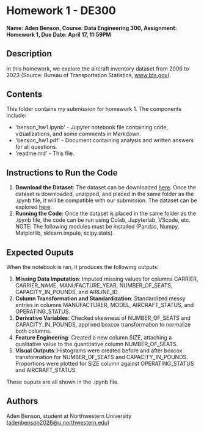 # Homework 1 - DE300
#### Name: Aden Benson, Course: Data Engineering 300, Assignment: Homework 1, Due Date: April 17, 11:59PM

## Description
In this homework, we explore the aircraft inventory dataset from 2006 to 2023 (Source: Bureau of Transportation Statistics, www.bts.gov).

## Contents
This folder contains my submission for homework 1. The components include:
- 'benson_hw1.ipynb' - Jupyter notebook file containing code, vizualizations, and some comments in Markdown.
- 'benson_hw1.pdf' - Document containing analysis and written answers for all questions.
- 'readme.md' - This file.

## Instructions to Run the Code
1. **Download the Dataset**:
   The dataset can be downloaded [here](https://canvas.northwestern.edu/courses/230993/files/21744819?wrap=1). Once the dataset is downloaded, unzipped, and
   placed in the same folder as the .ipynb file, it will be compatible with our submission. The dataset can be explored [here](https://www.transtats.bts.gov/Fields.asp?gnoyr_VQ=GEH).
2. **Running the Code**:
   Once the dataset is placed in the same folder as the .ipynb file, the code can be run using Colab, Jupyterlab, VScode, etc.
   NOTE: The following modules must be installed (Pandas, Numpy, Matplotlib, sklearn.impute, scipy.stats).
   
## Expected Ouputs
When the notebook is ran, it produces the following outputs:
1. **Missing Data Imputation**:
   Imputed missing values for columns CARRIER, CARRIER_NAME, MANUFACTURE_YEAR, NUMBER_OF_SEATS, CAPACITY_IN_POUNDS, and AIRLINE_ID.
2. **Column Transformation and Standardization**:
   Standardized messy entries in columns MANUFACTURER, MODEL, AIRCRAFT_STATUS, and OPERATING_STATUS.
3. **Derivative Variables**:
   Checked skewness of NUMBER_OF_SEATS and CAPACITY_IN_POUNDS, applixed boxcox transformation to normalize both columns.
4. **Feature Engineering**:
   Created a new column SIZE, attaching a qualitative value to the quantitative column NUMBER_OF_SEATS.
5. **Visual Outputs**:
   Histograms were created before and after boxcox transformation for NUMBER_OF_SEATS and CAPACITY_IN_POUNDS. Proportions were plotted for SIZE column against OPERATING_STATUS and AIRCRAFT_STATUS.

These ouputs are all shown in the .ipynb file.

## Authors
Aden Benson, student at Northwestern University (adenbenson2026@u.northwestern.edu)
